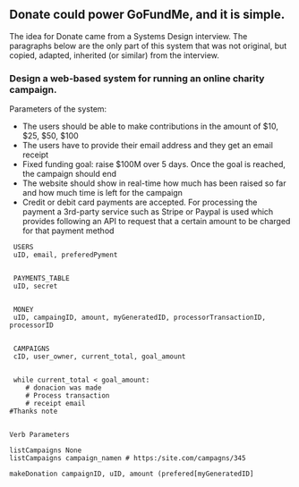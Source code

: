 ## Donate could power GoFundMe, and it is simple.

The idea for Donate came from a Systems Design interview. The
paragraphs below are the only part of this system that was
not original, but copied, adapted, inherited (or similar) from the
interview.

### Design a web-based system for running an online charity campaign.

Parameters of the system:
 - The users should be able to make contributions in the amount of $10, $25, $50, $100
 - The users have to provide their email address and they get an email receipt
 - Fixed funding goal: raise $100M over 5 days. Once the goal is reached, the campaign should end
 - The website should show in real-time how much has been raised so far and how much time is left for the campaign
 - Credit or debit card payments are accepted. For processing the payment a 3rd-party service such as Stripe or Paypal is used which provides following an API to request that a certain amount to be charged for that payment method

```
 USERS
 uID, email, preferedPyment


 PAYMENTS_TABLE
 uID, secret


 MONEY
 uID, campaingID, amount, myGeneratedID, processorTransactionID, processorID


 CAMPAIGNS
 cID, user_owner, current_total, goal_amount


 while current_total < goal_amount:
    # donacion was made
    # Process transaction
    # receipt email
#Thanks note


Verb Parameters

listCampaigns None
listCampaigns campaign_namen # https:/site.com/campagns/345

makeDonation campaignID, uID, amount (prefered[myGeneratedID]
```